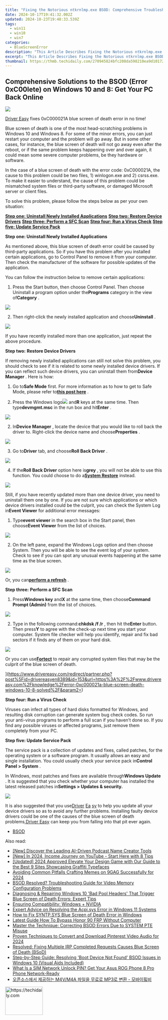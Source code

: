```yaml
---
title: "Fixing the Notorious ntkrnlmp.exe BSOD: Comprehensive Troubleshooting Guide"
date: 2024-10-17T19:41:32.002Z
updated: 2024-10-23T19:48:33.539Z
tags:
  - win11
  - win10
  - win7
categories:
  - BlueScreenError
description: "This Article Describes Fixing the Notorious ntkrnlmp.exe BSOD: Comprehensive Troubleshooting Guide"
excerpt: "This Article Describes Fixing the Notorious ntkrnlmp.exe BSOD: Comprehensive Troubleshooting Guide"
thumbnail: https://thmb.techidaily.com/270945824bfc208da598210ea9d10172c37fe105e9954ed76f47e6f487357fc6.jpg
---
```


## Comprehensive Solutions to the BSOD (Error 0xC00lete) on Windows 10 and 8: Get Your PC Back Online

![](https://images.drivereasy.com/wp-content/uploads/2016/12/img_585395abcc09a-600x326.png)

[Driver Easy](https://tools.techidaily.com/drivereasy/download/) fixes 0xC000021A blue screen of death error in no time!

 Blue screen of death is one of the most head-scratching problems in Windows 10 and Windows 8\. For some of the minor errors, you can just restart your computer and the problem will go away. But in some other cases, for instance, the blue screen of death will not go away even after the reboot, or if the same problem keeps happening over and over again, it could mean some severe computer problems, be they hardware or software.

 In the case of a blue screen of death with the error code: 0xC000021A, the cause to this problem could be two files, 1) winlogon.exe and 2) csrss.exe. To make it easier to understand, the cause of this problem could be mismatched system files or third-party software, or damaged Microsoft server or client files.

 To solve this problem, please follow the steps below as per your own situation:

[**Step one: Uninstall Newly Installed Applications**](https://tools.techidaily.com/drivereasy/download/)
[**Step two: Restore Device Drivers**](https://tools.techidaily.com/drivereasy/download/)
[**Step three: Perform a SFC Scan**](https://tools.techidaily.com/drivereasy/download/)
[**Step four: Run a Virus Check**](https://tools.techidaily.com/drivereasy/download/)
[**Step five: Update Service Pack**](https://tools.techidaily.com/drivereasy/download/)

 **Step one: Uninstall Newly Installed Applications**

 As mentioned above, this blue screen of death error could be caused by third-party applications. So if you have this problem after you installed certain applications, go to Control Panel to remove it from your computer. Then check the manufacturer of the software for possible updates of the application.

You can follow the instruction below to remove certain applications:

 1) Press the Start button, then choose Control Panel. Then choose Uninstall a program option under the**Programs** category in the view of**Category** .

![](https://images.drivereasy.com/wp-content/uploads/2016/12/img_5853a6fc3b5aa-600x349.jpg)

 2) Then right-click the newly installed application and choose**Uninstall** .

![](https://images.drivereasy.com/wp-content/uploads/2016/12/img_5853a73679e06.png)

 If you have recently installed more than one application, just repeat the above procedure.

 **Step two:** **Restore Device Drivers**

 If removing newly installed applications can still not solve this problem, you should check to see if it is related to some newly installed device drivers. If you can reflect such device drivers, you can uninstall them from**Device Manager** . Here is how:

 1) Go to**Safe Mode** first. For more information as to how to get to Safe Mode, please refer to[**this post here**](https://tools.techidaily.com/drivereasy/download/) .

 2) Press the Windows logo![](https://images.drivereasy.com/wp-content/uploads/2016/10/img_5816bda07f0c7.png) and**R** keys at the same time. Then type**devmgmt.msc** in the run box and hit**Enter** .

![](https://images.drivereasy.com/wp-content/uploads/2016/10/devmgmt-msc.png)

 2) In**Device Manager** , locate the device that you would like to roll back the driver to. Right-click the device name and choose**Properties** .

![](https://images.drivereasy.com/wp-content/uploads/2016/10/img_5816bdbabd864.jpg)

 3) Go to**Driver** tab, and choose**Roll Back Driver** .

![](https://images.drivereasy.com/wp-content/uploads/2016/10/roll-back-driver.jpg)

 4) If the**Roll Back Driver** option here is**grey** , you will not be able to use this function. You could choose to do a[**System Restore**](https://tools.techidaily.com/drivereasy/download/) instead.

![](https://images.drivereasy.com/wp-content/uploads/2016/10/system-restore.jpg)

 Still, if you have recently updated more than one device driver, you need to uninstall them one by one. If you are not sure which applications or which device drivers installed could be the culprit, you can check the System Log in**Event Viewer** for additional error messages:

 1) Type**event viewer** in the search box in the Start panel, then choose**Event Viewer** from the list of choices.

![](https://images.drivereasy.com/wp-content/uploads/2016/12/img_5853b1f4d3bf9.jpg)

 2) On the left pane, expand the Windows Logs option and then choose System. Then you will be able to see the event log of your system. Check to see if you can spot any unusual events happening at the same time as the blue screen.

![](https://images.drivereasy.com/wp-content/uploads/2016/12/img_5853b260e5d11-600x416.jpg)
  
 Or, you can[**perform a refresh**](https://tools.techidaily.com/drivereasy/download/) .

 **Step three:** **Perform a SFC Scan**

 1) Press**Windows key** and**X** at the same time, then choose**Command Prompt (Admin)** from the list of choices.

![](https://images.drivereasy.com/wp-content/uploads/2016/12/img_5853af56c2ced.png)

 2) Type in the following command:**chkdsk /f /r** , then hit the**Enter** button. Then press**Y** to agree with the check-up next time you start your computer. System file checker will help you identify, repair and fix bad sectors if it finds any of them on your hard disk.

![](https://images.drivereasy.com/wp-content/uploads/2016/10/chkdsk-f-r-y.jpg)

 Or you can use[**Fortect**](https://tools.techidaily.com/drivereasy/download/) to repair any corrupted system files that may be the culprit of the blue screen of death.

[](https://images.drivereasy.com/wp-content/uploads/2016/12/fortect-download-now.png) ](https://www.drivereasy.com/redirect/partner.php?post%5Fid=drivereasyen8389&id=153&url=https%3A%2F%2Fwww.drivereasy.com%2Fknowledge%2Ferror-0xc000021a-blue-screen-death-windows-10-8-solved%2F&param2=)

**Step four: Run a Virus Check**

 Viruses can infect all types of hard disks formatted for Windows, and resulting disk corruption can generate system bug check codes. So run your anti-virus programs to perform a full scan if you haven’t done so. If you find any possible viruses or affected programs, just remove them completely from your PC.

 **Step five: Update Service Pack**

 The service pack is a collection of updates and fixes, called patches, for the operating system or a software program. It usually allows an easy and single installation. You could usually check your service pack in**Control Panel > System** .

 In Windows, most patches and fixes are available through**Windows Update** . It is suggested that you check whether your computer has installed the latest released patches in**Settings > Updates & security.**

![](https://images.drivereasy.com/wp-content/uploads/2016/10/settings-updates-security.jpg)

 It is also suggested that you use[Driver](https://tools.techidaily.com/drivereasy/download/) [Ea](https://tools.techidaily.com/drivereasy/download/) [sy](https://tools.techidaily.com/drivereasy/download/) to help you update all your device drivers so as to avoid any further problems. Installing faulty device drivers could be one of the causes of the blue screen of death problems,[Driver Easy](https://tools.techidaily.com/drivereasy/download/) can keep you from falling into that pit ever again.

* [BSOD](https://tools.techidaily.com/drivereasy/download/)

<ins class="adsbygoogle"
     style="display:block"
     data-ad-format="autorelaxed"
     data-ad-client="ca-pub-7571918770474297"
     data-ad-slot="1223367746"></ins>

<ins class="adsbygoogle"
     style="display:block"
     data-ad-client="ca-pub-7571918770474297"
     data-ad-slot="8358498916"
     data-ad-format="auto"
     data-full-width-responsive="true"></ins>

<span class="atpl-alsoreadstyle">Also read:</span>
<div><ul>
<li><a href="https://fox-friendly.techidaily.com/new-discover-the-leading-ai-driven-podcast-name-creator-tools/"><u>[New] Discover the Leading AI-Driven Podcast Name Creator Tools</u></a></li>
<li><a href="https://youtube-docs.techidaily.com/n-2024-income-journey-on-youtube-start-here-with-8-tips/"><u>[New] In 2024, Income Journey on YouTube - Start Here with 8 Tips</u></a></li>
<li><a href="https://fox-cloud.techidaily.com/updated-2024-approved-elevate-your-design-game-with-our-guide-to-the-best-9-sites-showcasing-graffiti-typefaces/"><u>[Updated] 2024 Approved Elevate Your Design Game with Our Guide to the Best 9 Sites Showcasing Graffiti Typefaces</u></a></li>
<li><a href="https://article-posts.techidaily.com/avoiding-common-pitfalls-crafting-memes-on-9gag-successfully-for-2024/"><u>Avoiding Common Pitfalls Crafting Memes on 9GAG Successfully for 2024</u></a></li>
<li><a href="https://blue-screen-error.techidaily.com/bsod-resolved-troubleshooting-guide-for-video-memory-configuration-problems/"><u>BSOD Resolved? Troubleshooting Guide for Video Memory Configuration Problems</u></a></li>
<li><a href="https://blue-screen-error.techidaily.com/diagnosing-and-repairing-windows-10-bad-pool-headers-that-trigger-blue-screen-of-death-errors-expert-tips/"><u>Diagnosing & Repairing Windows 10 'Bad Pool Headers' That Trigger Blue Screen of Death Errors: Expert Tips</u></a></li>
<li><a href="https://network-issues.techidaily.com/ensuring-compatibility-windows-plus-nvidia/"><u>Ensuring Compatibility: Windows + NVIDIA</u></a></li>
<li><a href="https://blue-screen-error.techidaily.com/expert-advice-on-resolving-the-acpisys-error-in-windows-11-systems/"><u>Expert Advice on Resolving the Acpi.sys Error in Windows 11 Systems</u></a></li>
<li><a href="https://blue-screen-error.techidaily.com/how-to-fix-syntpsys-blue-screen-of-death-error-in-windows/"><u>How to Fix SYNTP.SYS Blue Screen of Death Error in Windows</u></a></li>
<li><a href="https://bypass-frp.techidaily.com/latest-guide-how-to-bypass-honor-90-frp-without-computer-by-drfone-android/"><u>Latest Guide How To Bypass Honor 90 FRP Without Computer</u></a></li>
<li><a href="https://blue-screen-error.techidaily.com/master-the-technique-correcting-bsod-errors-due-to-system-pte-misuse/"><u>Master the Technique: Correcting BSOD Errors Due to SYSTEM PTE Misuse</u></a></li>
<li><a href="https://extra-approaches.techidaily.com/proven-techniques-to-convert-and-download-pinterest-video-audio-for-2024/"><u>Proven Techniques to Convert and Download Pinterest Video Audio for 2024</u></a></li>
<li><a href="https://blue-screen-error.techidaily.com/resolved-fixing-multiple-irp-completed-requests-causes-blue-screen-of-death-bsod/"><u>Resolved: Fixing Multiple IRP Completed Requests Causes Blue Screen of Death (BSoD)</u></a></li>
<li><a href="https://blue-screen-error.techidaily.com/step-by-step-guide-resolving-boot-device-not-found-bsod-issues-in-windows-10-visual-aids-included/"><u>Step-by-Step Guide: Resolving 'Boot Device Not Found' BSOD Issues in Windows 10 (Visual Aids Included)</u></a></li>
<li><a href="https://sim-unlock.techidaily.com/what-is-a-sim-network-unlock-pin-get-your-asus-rog-phone-8-pro-phone-network-ready-by-drfone-android/"><u>What Is a SIM Network Unlock PIN? Get Your Asus ROG Phone 8 Pro Phone Network-Ready</u></a></li>
<li><a href="https://some-approaches.techidaily.com/m4vm4a-mp3/"><u>오픈소스에서 제공하는 M4V/M4A 파일을 무료로 MP3로 변환 - 모바이핇비</u></a></li>
</ul></div>

<!-- affiliate ads begin -->
<a href="https://aligracehair.sjv.io/c/5597632/2135406/19272" target="_top" id="2135406">
  <img src="//a.impactradius-go.com/display-ad/19272-2135406" border="0" alt="https://techidaily.com" width="120" height="90"/>
</a>
<img height="0" width="0" src="https://aligracehair.sjv.io/i/5597632/2135406/19272" style="position:absolute;visibility:hidden;" border="0" />
<!-- affiliate ads end -->

